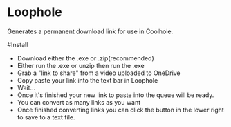 # Loophole
Generates a permanent download link for use in Coolhole.

#Install
* Download either the .exe or .zip(recommended)
* Either run the .exe or unzip then run the .exe
* Grab a "link to share" from a video uploaded to OneDrive
* Copy paste your link into the text bar in Loophole
* Wait...
* Once it's finished your new link to paste into the queue will be ready.
* You can convert as many links as you want
* Once finished converting links you can click the button in the lower right to save to a text file.
